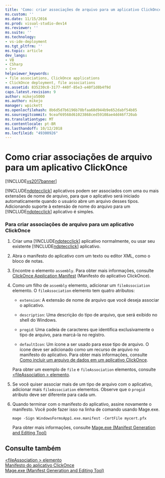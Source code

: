 ```yaml
---
title: 'Como: criar associações de arquivo para um aplicativo ClickOnce | Microsoft Docs'
ms.custom: ''
ms.date: 11/15/2016
ms.prod: visual-studio-dev14
ms.reviewer: ''
ms.suite: ''
ms.technology:
- vs-ide-deployment
ms.tgt_pltfrm: ''
ms.topic: article
dev_langs:
- VB
- CSharp
- C++
helpviewer_keywords:
- file associations, ClickOnce applications
- ClickOnce deployment, file associations
ms.assetid: 835230c8-3177-440f-85e3-e40f1d8b4f9d
caps.latest.revision: 9
author: mikejo5000
ms.author: mikejo
manager: wpickett
ms.openlocfilehash: 8b6d5d7b6196b78bfaa68d944b9e652dabf54b85
ms.sourcegitcommit: 9ceaf69568d61023868ced59108ae4dd46f720ab
ms.translationtype: MT
ms.contentlocale: pt-BR
ms.lasthandoff: 10/12/2018
ms.locfileid: "49300926"
---
```

# <a name="how-to-create-file-associations-for-a-clickonce-application"></a>Como criar associações de arquivo para um aplicativo ClickOnce
[!INCLUDE[vs2017banner](../includes/vs2017banner.md)]

[!INCLUDE[ndptecclick](../includes/ndptecclick-md.md)] aplicativos podem ser associados com uma ou mais extensões de nome de arquivo, para que o aplicativo será iniciado automaticamente quando o usuário abre um arquivo desses tipos. Adicionando suporte à extensão de nome do arquivo para um [!INCLUDE[ndptecclick](../includes/ndptecclick-md.md)] aplicativo é simples.  
  
### <a name="to-create-file-associations-for-a-clickonce-application"></a>Para criar associações de arquivo para um aplicativo ClickOnce  
  
1.  Criar uma [!INCLUDE[ndptecclick](../includes/ndptecclick-md.md)] aplicativo normalmente, ou usar seu existente [!INCLUDE[ndptecclick](../includes/ndptecclick-md.md)] aplicativo.  
  
2.  Abra o manifesto do aplicativo com um texto ou editor XML, como o bloco de notas.  
  
3.  Encontre o elemento `assembly`. Para obter mais informações, consulte [ClickOnce Application Manifest](../deployment/clickonce-application-manifest.md) (Manifesto do aplicativo ClickOnce).  
  
4.  Como um filho de `assembly` elemento, adicionar um `fileAssociation` elemento. O `fileAssociation` elemento tem quatro atributos:  
  
    -   `extension`: A extensão de nome de arquivo que você deseja associar o aplicativo.  
  
    -   `description`: Uma descrição do tipo de arquivo, que será exibido no shell do Windows.  
  
    -   `progid`: Uma cadeia de caracteres que identifica exclusivamente o tipo de arquivo, para marcá-la no registro.  
  
    -   `defaultIcon`: Um ícone a ser usado para esse tipo de arquivo. O ícone deve ser adicionado como um recurso de arquivo no manifesto do aplicativo. Para obter mais informações, consulte [Como incluir um arquivo de dados em um aplicativo ClickOnce](../deployment/how-to-include-a-data-file-in-a-clickonce-application.md).  
  
     Para obter um exemplo de `file` e `fileAssociation` elementos, consulte [ \<fileAssociation > elemento](../deployment/fileassociation-element-clickonce-application.md).  
  
5.  Se você quiser associar mais de um tipo de arquivo com o aplicativo, adicionar mais `fileAssociation` elementos. Observe que o `progid` atributo deve ser diferente para cada um.  
  
6.  Quando terminar com o manifesto do aplicativo, assine novamente o manifesto. Você pode fazer isso na linha de comando usando Mage.exe.  
  
     `mage -Sign WindowsFormsApp1.exe.manifest -CertFile mycert.pfx`  
  
     Para obter mais informações, consulte [Mage.exe (Manifest Generation and Editing Tool)](http://msdn.microsoft.com/library/77dfe576-2962-407e-af13-82255df725a1)  
  
## <a name="see-also"></a>Consulte também  
 [\<fileAssociation > elemento](../deployment/fileassociation-element-clickonce-application.md)   
 [Manifesto do aplicativo ClickOnce](../deployment/clickonce-application-manifest.md)   
 [Mage.exe (Manifest Generation and Editing Tool)](http://msdn.microsoft.com/library/77dfe576-2962-407e-af13-82255df725a1)



